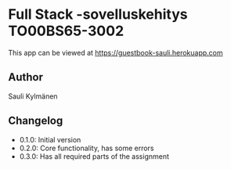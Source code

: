# Full Stack -sovelluskehitys TO00BS65-3002

This app can be viewed at https://guestbook-sauli.herokuapp.com

## Author

Sauli Kylmänen

## Changelog

- 0.1.0: Initial version
- 0.2.0: Core functionality, has some errors
- 0.3.0: Has all required parts of the assignment

